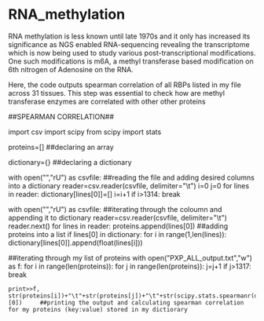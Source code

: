 # RNA_methylation
RNA methylation is less known until late 1970s and it only has increased its significance as NGS enabled RNA-sequencing revealing the transcriptome which is now being used to study various post-transcriptional modifications. One such modifications is m6A, a methyl transferase based modification on 6th nitrogen of Adenosine on the RNA.

Here, the code outputs spearman correlation of all RBPs listed in my file across 31 tissues. This step was essential to check how are methyl transferase enzymes are correlated with other other proteins

##SPEARMAN CORRELATION##

import csv 
import scipy
from scipy import stats

proteins=[] ##declaring an array

dictionary={} ##declaring a dictionary

with open("<filename>","rU") as csvfile:	##reading the file and adding desired columns into a dictionary
    reader=csv.reader(csvfile, delimiter="\t")
    i=0
    j=0
    for lines in reader:
        dictionary[lines[0]]=[]
        i=i+1
        if i>1314:
        	break



with open("<filename>","rU") as csvfile:	##iterating through the coloumn and appending it to dictionary
    reader=csv.reader(csvfile, delimiter="\t")
    reader.next()
    for lines in reader:
        proteins.append(lines[0]) ##adding proteins into a list
        if lines[0] in dictionary:
            for i in range(1,len(lines)):
                dictionary[lines[0]].append(float(lines[i]))

##iterating through my list of proteins
with open("PXP_ALL_output.txt","w") as f:
    for i in range(len(proteins)):
        for j in range(len(proteins)):
            j=j+1
            if j>1317:
		break
	
 
    print>>f, str(proteins[i])+"\t"+str(proteins[j])+"\t"+str(scipy.stats.spearmanr(dictionary[proteins[i]],dictionary[proteins[j]])[0])	 ##printing the output and calculating spearman correlation for my proteins (key:value) stored in my dictiorary


